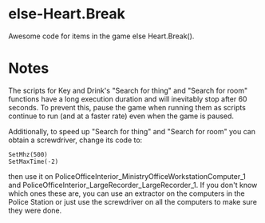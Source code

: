 # else-Heart.Break
Awesome code for items in the game else Heart.Break().

# Notes
The scripts for Key and Drink's "Search for thing" and "Search for room" functions have a long execution duration and will inevitably stop after 60 seconds. To prevent this, pause the game when running them as scripts continue to run (and at a faster rate) even when the game is paused.

Additionally, to speed up "Search for thing" and "Search for room" you can obtain a screwdriver, change its code to:

```
SetMhz(500)
SetMaxTime(-2)
```

then use it on PoliceOfficeInterior_MinistryOfficeWorkstationComputer_1 and PoliceOfficeInterior_LargeRecorder_LargeRecorder_1. If you don't know which ones these are, you can use an extractor on the computers in the Police Station or just use the screwdriver on all the computers to make sure they were done.
